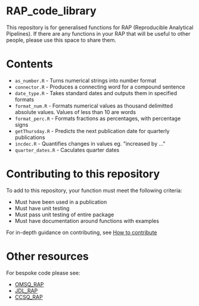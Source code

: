 # RAP_code_library

This repository is for generalised functions for RAP (Reproducible Analytical Pipelines). If there are any functions in your RAP that will be useful to other people, please use this space to share them.

# Contents

* `as_number.R` - Turns numerical strings into number format
* `connector.R` - Produces a connecting word for a compound sentence
* `date_type.R` - Takes standard dates and outputs them in specified formats
* `format_num.R` - Formats numerical values as thousand delimitted absolute values. Values of less than 10 are words
* `format_perc.R` - Formats fractions as percentages, with percentage signs
* `getThursday.R` - Predicts the next publication date for quarterly publications
* `incdec.R` - Quantifies changes in values eg. "increased by ..."
* `quarter_dates.R` - Caculates quarter dates

# Contributing to this repository

To add to this repository, your function must meet the following criteria:
* Must have been used in a publication
* Must have unit testing
* Must pass unit testing of entire package
* Must have documentation around functions with examples

For in-depth guidance on contributing, see [How to contribute](https://github.com/moj-analytical-services/RAP_code_library/blob/master/vignettes/How_to_contribute.Rmd)

# Other resources

For bespoke code please see:
* [OMSQ_RAP](https://github.com/moj-analytical-services/OMSQ_RAP)
* [JDL_RAP](https://github.com/moj-analytical-services/JDL_RAP)
* [CCSQ_RAP](https://github.com/moj-analytical-services/CCSQ_RAP)


